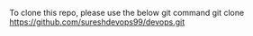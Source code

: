 To clone this repo, please use the below git command
git clone https://github.com/sureshdevops99/devops.git


